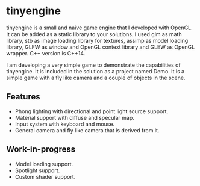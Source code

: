 # tinyengine

tinyengine is a small and naive game engine that I developed with OpenGL. It can be added as a static library to your solutions. 
I used glm as math library, stb as image loading library for textures, assimp as model loading library, GLFW as window and OpenGL context library and GLEW as OpenGL wrapper. C++ version is C++14.

I am developing a very simple game to demonstrate the capabilities of tinyengine. It is included in the solution as a project named Demo.
It is a simple game with a fly like camera and a couple of objects in the scene.

## Features
- Phong lighting with directional and point light source support.
- Material support with diffuse and specular map.
- Input system with keyboard and mouse.
- General camera and fly like camera that is derived from it.

## Work-in-progress
- Model loading support.
- Spotlight support.
- Custom shader support.
